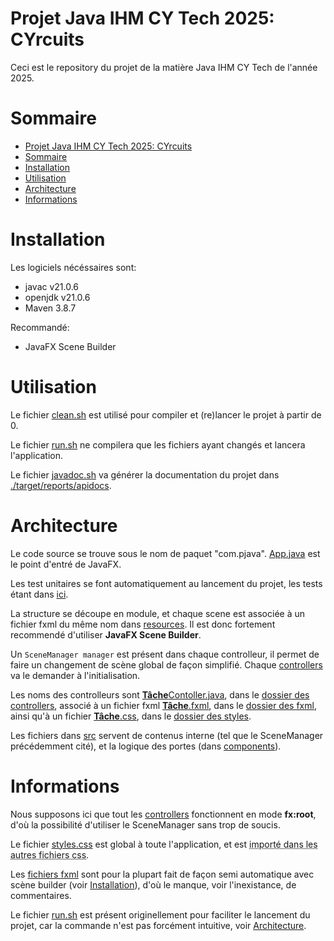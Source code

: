 # Projet Java IHM CY Tech 2025: CYrcuits

Ceci est le repository du projet de la matière Java IHM CY Tech de l'année 2025.

# Sommaire

- [Projet Java IHM CY Tech 2025: CYrcuits](#projet-java-ihm-cy-tech-2025-cyrcuits)
- [Sommaire](#sommaire)
- [Installation](#installation)
- [Utilisation](#utilisation)
- [Architecture](#architecture)
- [Informations](#informations)

# Installation

Les logiciels nécéssaires sont:  
- javac v21.0.6  
- openjdk v21.0.6  
- Maven 3.8.7  

Recommandé:  
- JavaFX Scene Builder  

# Utilisation

Le fichier [clean.sh](./clean.sh) est utilisé pour compiler et (re)lancer le projet à partir de 0.  

Le fichier [run.sh](/run.sh) ne compilera que les fichiers ayant changés et lancera l'application.  

Le fichier [javadoc.sh](/run.sh) va générer la documentation du projet dans [./target/reports/apidocs](./target/reports/apidocs/).  

# Architecture

Le code source se trouve sous le nom de paquet "com.pjava". [App.java](/src/main/java/org/openjfx/App.java) est le point d'entré de JavaFX.  

Les test unitaires se font automatiquement au lancement du projet, les tests étant dans [ici](./src/test/java/com/pjava/).  

La structure se découpe en module, et chaque scene est associée à un fichier fxml du même nom dans [resources](/resources/). Il est donc fortement recommendé d'utiliser **JavaFX Scene Builder**.  

Un `SceneManager manager` est présent dans chaque controlleur, il permet de faire un changement de scène global de façon simplifié.
Chaque [controllers](./src/main/java/com/pjava/controllers/) va le demander à l'initialisation.  

Les noms des controlleurs sont <u>**Tâche**Contoller.java</u>, dans le [dossier des controllers](./src/main/java/com/pjava/controllers/), associé à un fichier fxml <u>**Tâche**.fxml</u>, dans le [dossier des fxml](./src/main/resources/fxml/), ainsi qu'à un fichier <u>**Tâche**.css</u>, dans le [dossier des styles](./src/main/resources/styles/).  

Les fichiers dans [src](./src/main/java/com/pjava/src/) servent de contenus interne (tel que le SceneManager précédemment cité), et la logique des portes (dans [components](./src/main/java/com/pjava/src/components/)).  

# Informations

Nous supposons ici que tout les [controllers](./src/main/java/com/pjava/controllers/) fonctionnent en mode **fx:root**, d'où la possibilité d'utiliser le SceneManager sans trop de soucis.  

Le fichier [styles.css](./src/main/resources/styles/styles.css) est global à toute l'application, et est <span style="text-decoration-style: dotted;text-decoration-line: underline;" title="Pas encore implémenté">importé dans les autres fichiers css</span>.  

Les [fichiers fxml](./src/main/resources/fxml/) sont pour la plupart fait de façon semi automatique avec scène builder (voir [Installation](#installation)), d'où le manque, voir l'inexistance, de commentaires.  

Le fichier [run.sh](./run.sh) est présent originellement pour faciliter le lancement du projet, car la commande n'est pas forcément intuitive, voir [Architecture](#architecture).  
